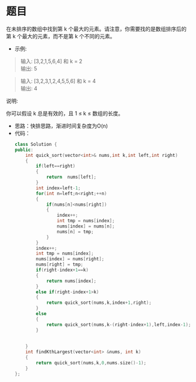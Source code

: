 # 题目
在未排序的数组中找到第 k 个最大的元素。请注意，你需要找的是数组排序后的第 k 个最大的元素，而不是第 k 个不同的元素。

* 示例:

>输入: [3,2,1,5,6,4] 和 k = 2<br>
输出: 5

>输入: [3,2,3,1,2,4,5,5,6] 和 k = 4<br>
输出: 4

说明:

你可以假设 k 总是有效的，且 1 ≤ k ≤ 数组的长度。


* 思路：快排思路，渐进时间复杂度为O(n)
* 代码：
    ```C++
    class Solution {
    public:
        int quick_sort(vector<int>& nums,int k,int left,int right)
        {
            if(left==right)
            {
                return  nums[left];
            }
            int index=left-1;
            for(int n=left;n<right;++n)
            {
                if(nums[n]<nums[right])
                {
                    index++;
                    int tmp = nums[index];
                    nums[index] = nums[n];
                    nums[n] = tmp;
                }
            }
            index++;
            int tmp = nums[index];
            nums[index] = nums[right];
            nums[right] = tmp;
            if(right-index+1==k)
            {
                return nums[index];
            }
            else if(right-index+1>k)
            {
                return quick_sort(nums,k,index+1,right);
            }
            else
            {
                return quick_sort(nums,k-(right-index+1),left,index-1);
            }
            
            
        }
        int findKthLargest(vector<int> &nums, int k)
        {
            return quick_sort(nums,k,0,nums.size()-1);
        }
    };
    ```
